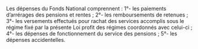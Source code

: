 Les dépenses du Fonds National comprennent :
1°- les paiements d’arrérages des pensions et rentes ;
2°- les remboursements de retenues ;
3°- les versements effectués pour rachat des services accomplis sous le régime fixé par la présente Loi profit des régimes coordonnés avec celui-ci ;
4°- les dépenses de fonctionnement du service des pensions ;
5°- les dépenses accidentelles.